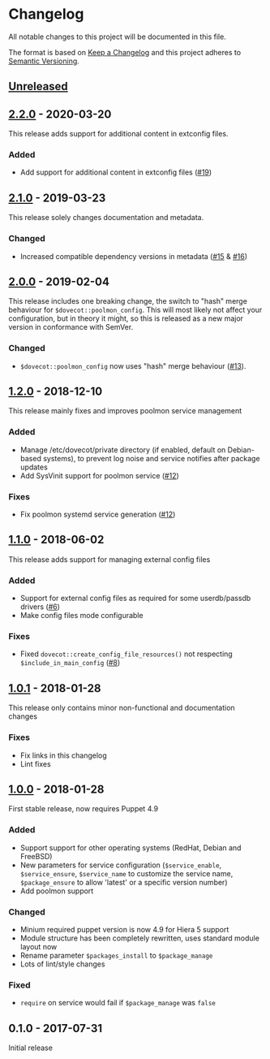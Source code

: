 # Changelog
All notable changes to this project will be documented in this file.

The format is based on [Keep a Changelog](http://keepachangelog.com/en/1.0.0/)
and this project adheres to [Semantic Versioning](http://semver.org/spec/v2.0.0.html).

## [Unreleased]

## [2.2.0] - 2020-03-20
This release adds support for additional content in extconfig files.

### Added
- Add support for additional content in extconfig files ([#19])

## [2.1.0] - 2019-03-23
This release solely changes documentation and metadata.

### Changed
- Increased compatible dependency versions in metadata ([#15] & [#16])

## [2.0.0] - 2019-02-04
This release includes one breaking change, the switch to "hash" merge behaviour
for `$dovecot::poolmon_config`. This will most likely not affect your
configuration, but in theory it might, so this is released as a new major
version in conformance with SemVer.

### Changed
- `$dovecot::poolmon_config` now uses "hash" merge behaviour ([#13]).

## [1.2.0] - 2018-12-10
This release mainly fixes and improves poolmon service management

### Added
- Manage /etc/dovecot/private directory (if enabled, default on Debian-based systems),
  to prevent log noise and service notifies after package updates
- Add SysVinit support for poolmon service ([#12])

### Fixes
- Fix poolmon systemd service generation ([#12])

## [1.1.0] - 2018-06-02
This release adds support for managing external config files

### Added
- Support for external config files as required for some userdb/passdb drivers ([#6])
- Make config files mode configurable

### Fixes
- Fixed `dovecot::create_config_file_resources()` not respecting `$include_in_main_config` ([#8])

## [1.0.1] - 2018-01-28
This release only contains minor non-functional and documentation changes

### Fixes
- Fix links in this changelog
- Lint fixes

## [1.0.0] - 2018-01-28
First stable release, now requires Puppet 4.9

### Added
- Support support for other operating systems (RedHat, Debian and FreeBSD)
- New parameters for service configuration (`$service_enable`, `$service_ensure`,
  `$service_name` to customize the service name, `$package_ensure` to allow 'latest' or 
  a specific version number)
- Add poolmon support

### Changed
- Minium required puppet version is now 4.9 for Hiera 5 support
- Module structure has been completely rewritten, uses standard module layout now
- Rename parameter `$packages_install` to `$package_manage`
- Lots of lint/style changes

### Fixed
- `require` on service would fail if `$package_manage` was `false`

## 0.1.0 - 2017-07-31
Initial release

[Unreleased]: https://github.com/oxc/puppet-dovecot/compare/v2.2.0...HEAD
[2.2.0]: https://github.com/oxc/puppet-dovecot/compare/v2.1.0...v2.2.0
[2.1.0]: https://github.com/oxc/puppet-dovecot/compare/v2.0.0...v2.1.0
[2.0.0]: https://github.com/oxc/puppet-dovecot/compare/v1.2.0...v2.0.0
[1.2.0]: https://github.com/oxc/puppet-dovecot/compare/v1.1.0...v1.2.0
[1.1.0]: https://github.com/oxc/puppet-dovecot/compare/v1.0.1...v1.1.0
[1.0.1]: https://github.com/oxc/puppet-dovecot/compare/v1.0.0...v1.0.1
[1.0.0]: https://github.com/oxc/puppet-dovecot/compare/v0.1.0...v1.0.0
[#19]: https://github.com/oxc/puppet-dovecot/issues/19
[#16]: https://github.com/oxc/puppet-dovecot/issues/16
[#15]: https://github.com/oxc/puppet-dovecot/pull/15
[#13]: https://github.com/oxc/puppet-dovecot/pull/13
[#12]: https://github.com/oxc/puppet-dovecot/pull/12
[#8]: https://github.com/oxc/puppet-dovecot/issues/8
[#6]: https://github.com/oxc/puppet-dovecot/issues/6
